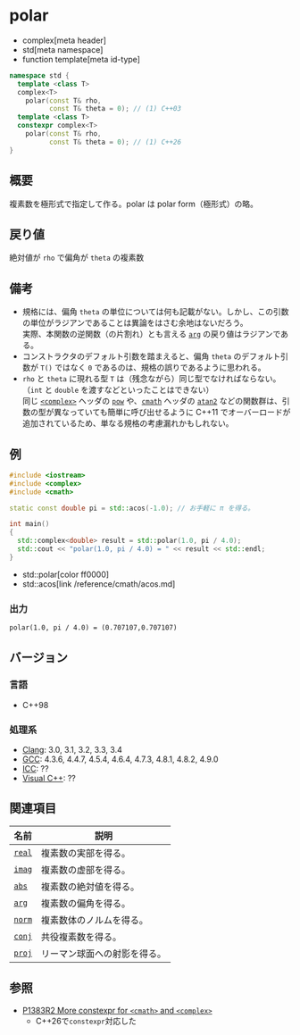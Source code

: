 # polar
* complex[meta header]
* std[meta namespace]
* function template[meta id-type]

```cpp
namespace std {
  template <class T>
  complex<T>
    polar(const T& rho,
          const T& theta = 0); // (1) C++03
  template <class T>
  constexpr complex<T>
    polar(const T& rho,
          const T& theta = 0); // (1) C++26
}
```

## 概要
複素数を極形式で指定して作る。polar は polar form（極形式）の略。


## 戻り値
絶対値が `rho` で偏角が `theta` の複素数


## 備考
- 規格には、偏角 `theta` の単位については何も記載がない。しかし、この引数の単位がラジアンであることは異論をはさむ余地はないだろう。  
	実際、本関数の逆関数（の片割れ）とも言える [`arg`](arg.md) の戻り値はラジアンである。
- コンストラクタのデフォルト引数を踏まえると、偏角 `theta` のデフォルト引数が `T()` ではなく `0` であるのは、規格の誤りであるように思われる。
- `rho` と `theta` に現れる型 `T` は（残念ながら）同じ型でなければならない。（`int` と `double` を渡すなどといったことはできない）  
	同じ [`<complex>`](/reference/complex.md) ヘッダの [`pow`](pow.md) や、[`cmath`](/reference/cmath.md) ヘッダの [`atan2`](/reference/cmath/atan2.md) などの関数群は、引数の型が異なっていても簡単に呼び出せるように C++11 でオーバーロードが追加されているため、単なる規格の考慮漏れかもしれない。


## 例
```cpp example
#include <iostream>
#include <complex>
#include <cmath>

static const double pi = std::acos(-1.0); // お手軽に π を得る。

int main()
{
  std::complex<double> result = std::polar(1.0, pi / 4.0);
  std::cout << "polar(1.0, pi / 4.0) = " << result << std::endl;
}
```
* std::polar[color ff0000]
* std::acos[link /reference/cmath/acos.md]

### 出力
```
polar(1.0, pi / 4.0) = (0.707107,0.707107)
```


## バージョン
### 言語
- C++98

### 処理系
- [Clang](/implementation.md#clang): 3.0, 3.1, 3.2, 3.3, 3.4
- [GCC](/implementation.md#gcc): 4.3.6, 4.4.7, 4.5.4, 4.6.4, 4.7.3, 4.8.1, 4.8.2, 4.9.0
- [ICC](/implementation.md#icc): ??
- [Visual C++](/implementation.md#visual_cpp): ??


## 関連項目
| 名前                               | 説明                                   |
|------------------------------------|----------------------------------------|
| [`real`](real.md)                  | 複素数の実部を得る。                   |
| [`imag`](imag.md)                  | 複素数の虚部を得る。                   |
| [`abs`](abs.md)                    | 複素数の絶対値を得る。                 |
| [`arg`](arg.md)                    | 複素数の偏角を得る。                   |
| [`norm`](norm.md)                  | 複素数体のノルムを得る。               |
| [`conj`](conj.md)                  | 共役複素数を得る。                     |
| [`proj`](proj.md)                  | リーマン球面への射影を得る。           |


## 参照
- [P1383R2 More constexpr for `<cmath>` and `<complex>`](https://open-std.org/jtc1/sc22/wg21/docs/papers/2023/p1383r2.pdf)
    - C++26で`constexpr`対応した

